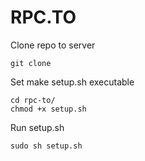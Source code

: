 # RPC.TO

Clone repo to server

```shell
git clone
```

Set make setup.sh executable

```shell
cd rpc-to/
chmod +x setup.sh
```

Run setup.sh

```shell
sudo sh setup.sh
```
